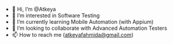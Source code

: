 - 👋 Hi, I’m @Atkeya
- 👀 I’m interested in Software Testing
- 🌱 I’m currently learning Mobile Automation (with Appium)
- 💞️ I’m looking to collaborate with Advanced Automation Testers
- 📫 How to reach me (atkeyafahmida@gmail.com)

<!---
Atkeya/Atkeya is a ✨ special ✨ repository because its `README.md` (this file) appears on your GitHub profile.
You can click the Preview link to take a look at your changes.
--->
